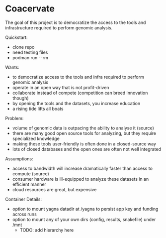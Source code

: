# Coacervate

The goal of this project is to democratize the access to the tools and infrastructure required to perform genomic analysis.

Quickstart:
- clone repo
- need testing files
- podman run --rm 

Wants:
- to democratize access to the tools and infra required to perform genomic analysis
- operate in an open way that is not profit-driven
- collaborate instead of compete (competition can breed innovation though)
- by opening the tools and the datasets, you increase education
- a rising tide lifts all boats

Problem:
- volume of genomic data is outpacing the ability to analyse it (source)
- there are many good open source tools for analyzing, but they require specialized knowledge
- making these tools user-friendly is often done in a closed-source way
- lots of closed databases and the open ones are often not well integrated

Assumptions:
- access to bandwidth will increase dramatically faster than access to compute (source)
- consumer hardware is ill-equipped to analyze these datasets in an efficient manner
- cloud resources are great, but expensive

Container Details:
- option to mount yagna datadir at /yagna to persist app key and funding across runs
- option to mount any of your own dirs (config, results, snakefile) under /mnt
  - TODO: add hierarchy here